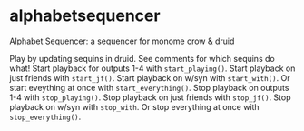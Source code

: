 # alphabetsequencer
Alphabet Sequencer:
a sequencer for monome crow & druid

Play by updating sequins in druid. See comments for which sequins do what! Start playback for outputs 1-4 with  ```start_playing()```. Start playback on just friends with ```start_jf()```. Start playback on w/syn with ```start_with()```. Or start eveything at once with ```start_everything()```. Stop playback on outputs 1-4 with ```stop_playing()```. Stop playback on just friends with ```stop_jf()```. Stop playback on w/syn with ```stop_with```. Or stop everything at once with ```stop_everything()```.
